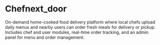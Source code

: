 # Chefnext_door
On-demand home-cooked food delivery platform where local chefs upload daily menus and nearby users can order fresh meals for delivery or pickup. Includes chef and user modules, real-time order tracking, and an admin panel for menu and order management.
